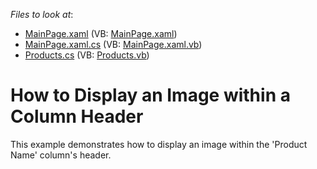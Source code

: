 <!-- default file list -->
*Files to look at*:

* [MainPage.xaml](./CS/ColumnHeaderImage/MainPage.xaml) (VB: [MainPage.xaml](./VB/ColumnHeaderImage/MainPage.xaml))
* [MainPage.xaml.cs](./CS/ColumnHeaderImage/MainPage.xaml.cs) (VB: [MainPage.xaml.vb](./VB/ColumnHeaderImage/MainPage.xaml.vb))
* [Products.cs](./CS/ColumnHeaderImage/Products.cs) (VB: [Products.vb](./VB/ColumnHeaderImage/Products.vb))
<!-- default file list end -->
# How to Display an Image within a Column Header 


<p>This example demonstrates how to display an image within the 'Product Name' column's header.</p><br />


<br/>


